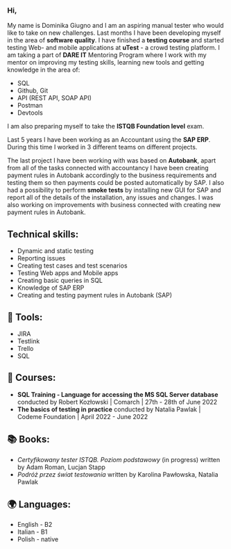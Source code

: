 ### Hi,

My name is Dominika Giugno and I am an aspiring manual tester who would like to take on new challenges.
Last months I have been developing myself in the area of **software quality**.
I have finished a **testing course** and started testing Web- and mobile applications at **uTest** - a crowd testing platform.
I am taking a part of **DARE IT** Mentoring Program where I work with my mentor on improving my testing skills, learning new tools and getting knowledge in the area of: 
- SQL 
- Github, Git 
- API (REST API, SOAP API)
- Postman 
- Devtools

I am also preparing myself to take the **ISTQB Foundation level** exam.


Last 5 years I have been working as an Accountant using the **SAP ERP**.
During this time I worked in 3 different teams on different projects.

The last project I have been working with was based on **Autobank**, apart from all of the tasks connected with accountancy I have been creating payment rules in Autobank accordingly to the business requirements and testing them so then payments could be posted automatically by SAP.
I also had a possibility to perform **smoke tests** by installing new GUI for SAP and report all of the details of the installation, any issues and changes.
I was also working on improvements with business connected with creating new payment rules in Autobank.


## Technical skills:
- Dynamic and static testing
- Reporting issues
- Creating test cases and test scenarios
- Testing Web apps and Mobile apps
- Creating basic queries in SQL
- Knowledge of SAP ERP
- Creating and testing payment rules in Autobank (SAP)


## :wrench: Tools:
- JIRA
- Testlink
- Trello
- SQL

## :page_facing_up: Courses:
- **SQL Training - Language for accessing the MS SQL Server database** conducted by Robert Kozłowski | Comarch | 27th - 28th of June 2022
- **The basics of testing in practice** conducted by Natalia Pawlak | Codeme Foundation | April 2022 - June 2022

## :books: Books:
- *Certyfikowany tester ISTQB. Poziom podstawowy* (in progress) written by Adam Roman, Lucjan Stapp
- *Podróż przez świat testowania* written by Karolina Pawłowska, Natalia Pawlak

## :earth_africa: Languages:
- English - B2
- Italian - B1
- Polish - native

<!--
**Dominjka/Dominjka** is a ✨ _special_ ✨ repository because its `README.md` (this file) appears on your GitHub profile.

Here are some ideas to get you started:

- 🔭 I’m currently working on ...
- 🌱 I’m currently learning ...
- 👯 I’m looking to collaborate on ...
- 🤔 I’m looking for help with ...
- 💬 Ask me about ...
- 📫 How to reach me: ...
- 😄 Pronouns: ...
- ⚡ Fun fact: ...
-->
